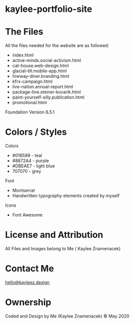 # kaylee-portfolio-site
# The Files
<p>All the files needed for the website are as followed:</p>
<ul>
<li>index.html</li>
<li>active-minds.social-activism.html</li>
<li>cat-house.web-design.html</li>
<li>glacial-till.mobile-app.html</li>
<li>hiwway-diner.branding.html</li>
<li>kfrx-campaign.html</li>
<li>live-nation.annual-report.html</li>
<li>package-line.steiner-kovarik.html</li>
<li>paint-yourself-silly.publication.html</li>
<li>promotional.html</li>
</ul>
<p> Foundation Version 6.5.1</p>

# Colors / Styles
<p>Colors</p>
<ul>
<li> #018589 - teal</li> 
<li>#8872A4 - purple </li> 
<li>#DBEAE7 - light blue</li>
<li>707070 - grey</li>
</ul>
<p>Font</p>
<ul>
<li>Montserrat</li>
<li> Handwritten typography elements created by myself</li>
</ul>
<p>Icons</p>
<ul>
  <li>Font Awesome</li>
 </ul>

# License and Attribution
<p>All Files and Images belong to Me ( Kaylee Znamenacek)</p>

# Contact Me
<a href="mailto:hello@kayleez.design">hello@kayleez.design</a>

# Ownership
<p>Coded and Design by Me (Kaylee Znamenacek) &copy; May 2020</p>
